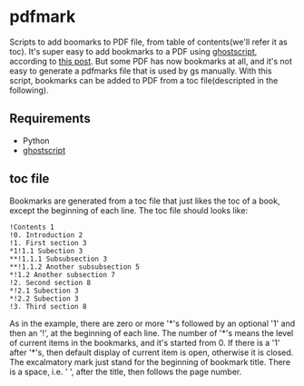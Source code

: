 # pdfmark
Scripts to add boomarks to PDF file, from table of contents(we'll refer it as toc).
It's super easy to add bookmarks to a PDF using [ghostscript][2], according to [this post][1].
But some PDF has now bookmarks at all, and it's not easy to generate a pdfmarks file that is used by gs manually.
With this script, bookmarks can be added to PDF from a toc file(descripted in the following).

## Requirements
* Python
* [ghostscript][2]

## toc file
Bookmarks are generated from a toc file that just likes the toc of a book, except
the beginning of each line. The toc file should looks like:
```
!Contents 1
!0. Introduction 2
!1. First section 3
*1!1.1 Subection 3
**!1.1.1 Subsubsection 3
**!1.1.2 Another subsubsection 5
*!1.2 Another subsection 7
!2. Second section 8
*!2.1 Subection 3
*!2.2 Subection 3
!3. Third section 8
```
As in the example, there are zero or more '\*'s followed by an optional
'1' and then an '!', at the beginning of each line. The number of '\*'s
means the level of current items in the bookmarks, and it's started from 0.
If there is a '1' after '\*'s, then default display of current item is open,
otherwise it is closed. The excalmatory mark just stand for the beginning of bookmark
title. There is a space, i.e. ' ', after the title, then follows the page number.

[1]: http://blog.tremily.us/posts/PDF_bookmarks_with_Ghostscript/
[2]: http://ghostscript.com/
